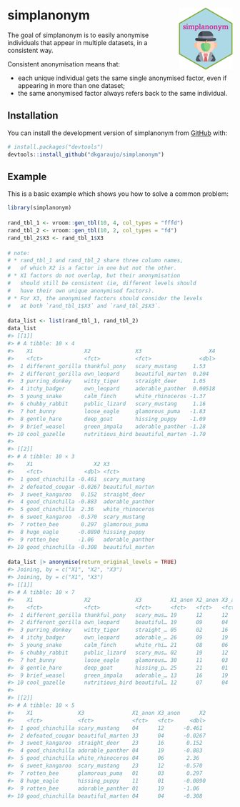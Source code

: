 
<!-- README.md is generated from README.Rmd. Please edit that file -->

# simplanonym <img src="man/figures/logo.png" align="right" height="139" />

<!-- badges: start -->
<!-- badges: end -->

The goal of simplanonym is to easily anonymise individuals that appear
in multiple datasets, in a consistent way.

Consistent anonymisation means that:

-   each unique individual gets the same single anonymised factor, even
    if appearing in more than one dataset;
-   the same anonymised factor always refers back to the same
    individual.

## Installation

You can install the development version of simplanonym from
[GitHub](https://github.com/) with:

``` r
# install.packages("devtools")
devtools::install_github("dkgaraujo/simplanonym")
```

## Example

This is a basic example which shows you how to solve a common problem:

``` r
library(simplanonym)

rand_tbl_1 <- vroom::gen_tbl(10, 4, col_types = "fffd")
rand_tbl_2 <- vroom::gen_tbl(10, 2, col_types = "fd")
rand_tbl_2$X3 <- rand_tbl_1$X3

# note:
# * rand_tbl_1 and rand_tbl_2 share three column names,
#   of which X2 is a factor in one but not the other.
# * X1 factors do not overlap, but their anonymisation
#   should still be consistent (ie, different levels should
#   have their own unique anonymised factors).
# * For X3, the anonymised factors should consider the levels
#   at both `rand_tbl_1$X3` and `rand_tbl_2$X3`.

data_list <- list(rand_tbl_1, rand_tbl_2)
data_list
#> [[1]]
#> # A tibble: 10 × 4
#>    X1                X2              X3                     X4
#>    <fct>             <fct>           <fct>               <dbl>
#>  1 different_gorilla thankful_pony   scary_mustang     1.53   
#>  2 different_gorilla own_leopard     beautiful_marten  0.204  
#>  3 purring_donkey    witty_tiger     straight_deer     1.05   
#>  4 itchy_badger      own_leopard     adorable_panther  0.00518
#>  5 young_snake       calm_finch      white_rhinoceros -1.37   
#>  6 chubby_rabbit     public_lizard   scary_mustang     1.16   
#>  7 hot_bunny         loose_eagle     glamorous_puma   -1.83   
#>  8 gentle_hare       deep_goat       hissing_puppy    -1.09   
#>  9 brief_weasel      green_impala    adorable_panther -1.28   
#> 10 cool_gazelle      nutritious_bird beautiful_marten -1.70   
#> 
#> [[2]]
#> # A tibble: 10 × 3
#>    X1                   X2 X3              
#>    <fct>             <dbl> <fct>           
#>  1 good_chinchilla -0.461  scary_mustang   
#>  2 defeated_cougar -0.0267 beautiful_marten
#>  3 sweet_kangaroo   0.152  straight_deer   
#>  4 good_chinchilla -0.883  adorable_panther
#>  5 good_chinchilla  2.36   white_rhinoceros
#>  6 sweet_kangaroo  -0.570  scary_mustang   
#>  7 rotten_bee       0.297  glamorous_puma  
#>  8 huge_eagle      -0.0890 hissing_puppy   
#>  9 rotten_bee      -1.06   adorable_panther
#> 10 good_chinchilla -0.308  beautiful_marten

data_list |> anonymise(return_original_levels = TRUE)
#> Joining, by = c("X1", "X2", "X3")
#> Joining, by = c("X1", "X3")
#> [[1]]
#> # A tibble: 10 × 7
#>    X1                X2              X3         X1_anon X2_anon X3_anon       X4
#>    <fct>             <fct>           <fct>      <fct>   <fct>   <fct>      <dbl>
#>  1 different_gorilla thankful_pony   scary_mus… 19      12      12       1.53   
#>  2 different_gorilla own_leopard     beautiful… 19      09      04       0.204  
#>  3 purring_donkey    witty_tiger     straight_… 05      02      16       1.05   
#>  4 itchy_badger      own_leopard     adorable_… 26      09      19       0.00518
#>  5 young_snake       calm_finch      white_rhi… 21      08      06      -1.37   
#>  6 chubby_rabbit     public_lizard   scary_mus… 02      19      12       1.16   
#>  7 hot_bunny         loose_eagle     glamorous… 30      11      03      -1.83   
#>  8 gentle_hare       deep_goat       hissing_p… 25      21      01      -1.09   
#>  9 brief_weasel      green_impala    adorable_… 13      16      19      -1.28   
#> 10 cool_gazelle      nutritious_bird beautiful… 12      07      04      -1.70   
#> 
#> [[2]]
#> # A tibble: 10 × 5
#>    X1              X3               X1_anon X3_anon      X2
#>    <fct>           <fct>            <fct>   <fct>     <dbl>
#>  1 good_chinchilla scary_mustang    04      12      -0.461 
#>  2 defeated_cougar beautiful_marten 33      04      -0.0267
#>  3 sweet_kangaroo  straight_deer    23      16       0.152 
#>  4 good_chinchilla adorable_panther 04      19      -0.883 
#>  5 good_chinchilla white_rhinoceros 04      06       2.36  
#>  6 sweet_kangaroo  scary_mustang    23      12      -0.570 
#>  7 rotten_bee      glamorous_puma   01      03       0.297 
#>  8 huge_eagle      hissing_puppy    11      01      -0.0890
#>  9 rotten_bee      adorable_panther 01      19      -1.06  
#> 10 good_chinchilla beautiful_marten 04      04      -0.308
```

